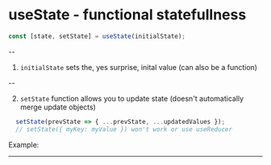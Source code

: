 # useState - functional statefullness

```javascript
const [state, setState] = useState(initialState);
```

--

1. `initialState` sets the, yes surprise, inital value (can also be a function)

--

2. `setState` function allows you to update state (doesn't automatically merge update objects)

```javascript
  setState(prevState => { ...prevState, ...updatedValues });
  // setState({ myKey: myValue }) won't work or use useReducer
```

Example:

---

